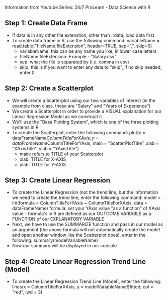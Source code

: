 <!-- Linear Regression in R --> 

Information from Youtube Series: 24/7 ProLearn - Data Science with R 

## Step 1: Create Data Frame ##
  - If data is in any other file extenstion, other than .rdata, load data first 
  - To create data frame in R, use the following command: 
    variableName = read.table("fileName.fileExtension", header=TRUE, sep=",", skip=0)
      - variableName: this can be any name you like, in lower case letters 
      - fileName.fileExtension: Example - "Salary.csv" 
      - sep: what the file is separated by (i.e. comma in csv)
      - skip: this is if you want to enter any data to "skip", if no skip needed, enter 0 

## Step 2: Create a Scatterplot ## 
  - We will create a Scatterplot using our two variables of interest (in the example from class, these are "Salary" and "Years of Experience")
  - We create a Scatterplot in order to provide a VISUAL explanation for our Linear Regression Model as we construct it 
  - We'll use the "Base Plotting System", which is one of the three plotting systems in R 
  - To create the Scatterplot, enter the following command: 
    plot(x = dataFrameName$ColumnTitleForXAxis, y = dataFrameName$ColumnTitleForYAxis, main = "ScatterPlotTitle", xlab = "XAxisTitle", ylab = "YAxisTitle")
      - main: refers to TITLE of your Scatterplot
      - xlab: TITLE for X-AXIS
      - ylab: TITLE for Y-AXIS
      
## Step 3: Create Linear Regression ## 
  - To create the Linear Regression (not the trend line, but the information we need to create the trend line, enter the following command: 
    model = lm(formula = ColumnTitleForYAxis ~ ColumnTitleForXAxis, data = dataFrameName)
      formula: set your YAxis value "as a function" of XAxis value - formula's in R are defined as our OUTCOME VARIABLE as a FUNCTION of our EXPLANATORY VARIABLE 
  - Next, we have to use the SUMMARIZE function and pass in our model as an argument (the above formula will not automatically create the model and open another window like the Scatterplot does), enter in the following: 
    summary(modelVariableName)
  - Now our summary will be displayed in our console

## Step 4: Create Linear Regression Trend Line (Model) ## 
  - To create the Linear Regression Trend Line (Model), enter the following: 
    lines(x = ColumnTitleForXAxis, y = modelVariableName$fitted, col = "red", lwd = 3)